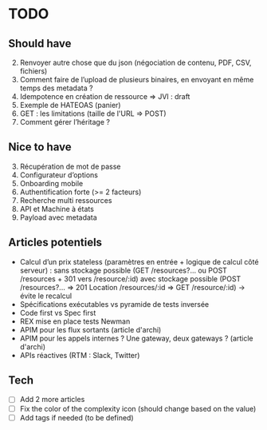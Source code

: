 # TODO

## Should have

2. Renvoyer autre chose que du json (négociation de contenu, PDF, CSV, fichiers)
2. Comment faire de l’upload de plusieurs binaires, en envoyant en même temps des metadata ?
2. Idempotence en création de ressource => JVI : draft
2. Exemple de HATEOAS (panier)
2. GET : les limitations (taille de l'URL => POST)
2. Comment gérer l’héritage ?

## Nice to have

3. Récupération de mot de passe
3. Configurateur d’options
3. Onboarding mobile
3. Authentification forte (>= 2 facteurs)
3. Recherche multi ressources
3. API et Machine à états
3. Payload avec metadata

## Articles potentiels

- Calcul d’un prix stateless (paramètres en entrée + logique de calcul côté serveur) :
sans stockage possible (GET /resources?... ou POST /resources + 301 vers /resource/:id)
avec stockage possible (POST /resources?... => 201 Location /resources/:id => GET /resource/:id) -> évite le recalcul
- Spécifications exécutables vs pyramide de tests inversée
- Code first vs Spec first
- REX mise en place tests Newman
- APIM pour les flux sortants (article d'archi)
- APIM pour les appels internes ? Une gateway, deux gateways ? (article d'archi)
- APIs réactives (RTM : Slack, Twitter)

## Tech

- [ ] Add 2 more articles
- [ ] Fix the color of the complexity icon (should change based on the value)
- [ ] Add tags if needed (to be defined)
